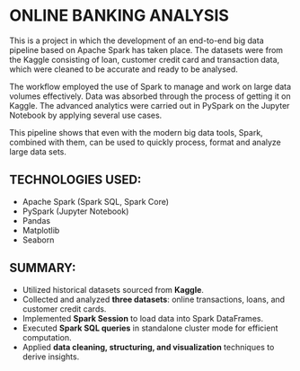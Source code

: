 # ONLINE BANKING ANALYSIS

This is a project in which the development of an end-to-end big data pipeline based on Apache Spark has taken place. The datasets were from the Kaggle consisting of loan, customer credit card and transaction data, which were cleaned to be accurate and ready to be analysed.

The workflow employed the use of Spark to manage and work on large data volumes effectively. Data was absorbed through the process of getting it on Kaggle. The advanced analytics were carried out in PySpark on the Jupyter Notebook by applying several use cases.

This pipeline shows that even with the modern big data tools, Spark, combined with them, can be used to quickly process, format and analyze large data sets.
                            
 ## TECHNOLOGIES USED:
- Apache Spark (Spark SQL, Spark Core)  
- PySpark (Jupyter Notebook)  
- Pandas  
- Matplotlib  
- Seaborn  
                 
 ## SUMMARY:
- Utilized historical datasets sourced from **Kaggle**.  
- Collected and analyzed **three datasets**: online transactions, loans, and customer credit cards.  
- Implemented **Spark Session** to load data into Spark DataFrames.  
- Executed **Spark SQL queries** in standalone cluster mode for efficient computation.  
- Applied **data cleaning, structuring, and visualization** techniques to derive insights.  

